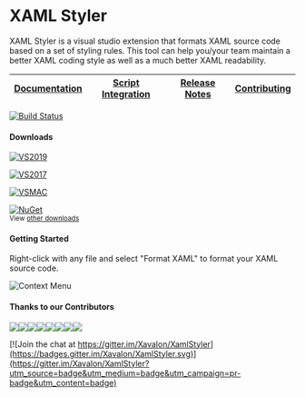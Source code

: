 # XAML Styler
XAML Styler is a visual studio extension that formats XAML source code based on a set of styling rules. This tool can help you/your team maintain a better XAML coding style as well as a much better XAML readability.

|[Documentation](https://github.com/Xavalon/XamlStyler/wiki)|[Script Integration](https://github.com/Xavalon/XamlStyler/wiki/Script-Integration)|[Release Notes](https://github.com/Xavalon/XamlStyler/wiki/Release-Notes)|[Contributing](https://github.com/Xavalon/XamlStyler/blob/master/CONTRIBUTING.md)|
|---|---|---|---|

[![Build Status](https://dev.azure.com/xavalon/XAML%20Styler/_apis/build/status/Release?branchName=master)](https://dev.azure.com/xavalon/XAML%20Styler/_build/latest?definitionId=2&branchName=master)

#### Downloads
[![VS2019](https://img.shields.io/visual-studio-marketplace/v/TeamXavalon.XAMLStyler.svg?label=Visual%20Studio%202019)](https://marketplace.visualstudio.com/items?itemName=TeamXavalon.XAMLStyler)

[![VS2017](https://img.shields.io/visual-studio-marketplace/v/TeamXavalon.XAMLStyler.svg?label=Visual%20Studio%202017)](https://marketplace.visualstudio.com/items?itemName=TeamXavalon.XAMLStyler)

[![VSMAC](https://img.shields.io/badge/Visual%20Studio%20for%20Mac%202019-v1.1.5-blue.svg)](http://addins.monodevelop.com/Project/Index/382#)

[![NuGet](https://img.shields.io/nuget/v/XamlStyler.Console.svg?label=XAML%20Styler%20Console)](https://www.nuget.org/packages/XamlStyler.Console)  
<sub>View [other downloads](https://github.com/Xavalon/XamlStyler/wiki)</sub>

#### Getting Started
Right-click with any file and select "Format XAML" to format your XAML source code.

![Context Menu](http://i.imgur.com/gCcNuIS.png)

#### Thanks to our Contributors
[![](https://sourcerer.io/fame/grochocki/Xavalon/XamlStyler/images/0)](https://sourcerer.io/fame/grochocki/Xavalon/XamlStyler/links/0)[![](https://sourcerer.io/fame/grochocki/Xavalon/XamlStyler/images/1)](https://sourcerer.io/fame/grochocki/Xavalon/XamlStyler/links/1)[![](https://sourcerer.io/fame/grochocki/Xavalon/XamlStyler/images/2)](https://sourcerer.io/fame/grochocki/Xavalon/XamlStyler/links/2)[![](https://sourcerer.io/fame/grochocki/Xavalon/XamlStyler/images/3)](https://sourcerer.io/fame/grochocki/Xavalon/XamlStyler/links/3)[![](https://sourcerer.io/fame/grochocki/Xavalon/XamlStyler/images/4)](https://sourcerer.io/fame/grochocki/Xavalon/XamlStyler/links/4)[![](https://sourcerer.io/fame/grochocki/Xavalon/XamlStyler/images/5)](https://sourcerer.io/fame/grochocki/Xavalon/XamlStyler/links/5)[![](https://sourcerer.io/fame/grochocki/Xavalon/XamlStyler/images/6)](https://sourcerer.io/fame/grochocki/Xavalon/XamlStyler/links/6)[![](https://sourcerer.io/fame/grochocki/Xavalon/XamlStyler/images/7)](https://sourcerer.io/fame/grochocki/Xavalon/XamlStyler/links/7)

[![Join the chat at https://gitter.im/Xavalon/XamlStyler](https://badges.gitter.im/Xavalon/XamlStyler.svg)](https://gitter.im/Xavalon/XamlStyler?utm_source=badge&utm_medium=badge&utm_campaign=pr-badge&utm_content=badge) 
